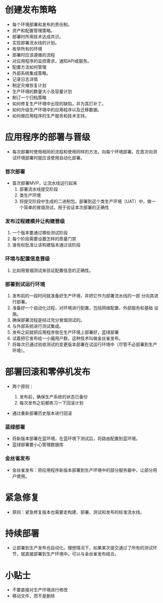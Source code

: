 # 创建发布策略
- 每个环境部署和发布的责任制。
- 资产和配置管理策略。
- 部署时所用技术达成共识。
- 实现部署流水线的计划。
- 枚举所有的环境
- 部署时应该遵循的流程
- 对应用程序的监控需求，通知API或服务。
- 配置方法如何管理
- 外部系统集成策略。
- 记录日志详情
- 制定灾难恢复计划
- 生产环境的数量大小及容量计划
- 制订一个归档策略
- 如何修复生产环境中出现的缺陷，并为其打补丁。
- 如何升级生产环境中的应用程序以及迁移数据。
- 如何做应用程序的生产服务和技术支持。

# 应用程序的部署与晋级
- 每次部署时使用相同的流程和使用同样的方法，向每个环境部署。在首次向测试环境部署时就应该使用自动化部署。

### 首次部署
- 首次部署MVP，让流水线运行起来
    1. 部署流水线提交阶段
    2. 类生产环境
    3. 将提交阶段中生成的二进制包，部署到这个类生产环境（UAT）中，做一个简单的冒烟测试，用于验证本次部署的正确性

### 发布过程建模并让构建晋级
1. 一个版本要通过哪些测试阶段
2. 每个阶段需要设置怎样的质量门禁
3. 谁有权批准让该构建版本通过该阶段

### 环境与配置信息晋级
1. 比如用冒烟测试来验证配置信息的正确性。

### 部署到试运行环境
1. 发布前的一段时间就准备好生产环境，并把它作为部署流水线的一部
分向其进行部署。
2. 准备好一个自动化过程，对环境进行配置，包括网络配置、外部服务和基础
设施。
3. 确保部署流程是经过充分冒烟测试的。
4. 与外部系统进行测试集成。
5. 发布之前就把应用程序放在生产环境上部署好，蓝绿部署
6. 试着把它发布给一小撮用户群。这种技术叫做金丝雀发布。
7. 将每次已通过验收测试的变更版本部署在试运行环境中（尽管不必部署到生产环境）。

# 部署回滚和零停机发布
- 两个原则：
    1. 发布前，确保生产系统的状态已备份
    2. 每次发布之前都练习一下回滚计划

- 通过重新部署历史版本进行回滚

### 蓝绿部署
- 将新版本部署在蓝环境，在蓝环境下测试后，将路由配置到蓝环境。
- 蓝绿部署要小心管理数据库

### 金丝雀发布
- 金丝雀发布：把应用程序新版本部署到生产环境中的部分服务器中，让部分用户使用。

# 紧急修复
- 原则：紧急修复版本也需要走构建、部署、测试和发布的标准流水线。

# 持续部署
- 让部署到生产发布也自动化。理想情况下，如果某次提交通过了所有的测试环节，就直接部署到生产环境中。可以与金丝雀发布结合。

# 小贴士
- 不要直接对生产环境进行修改
- 移动文件，而不是删除